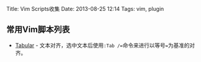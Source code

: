 Title: Vim Scripts收集
Date: 2013-08-25 12:14
Tags: vim, plugin

## 常用Vim脚本列表

*  [Tabular](https///github.com/godlygeek/tabular) - 文本对齐，选中文本后使用`:Tab /=`命令来进行以等号`=`为基准的对齐。

